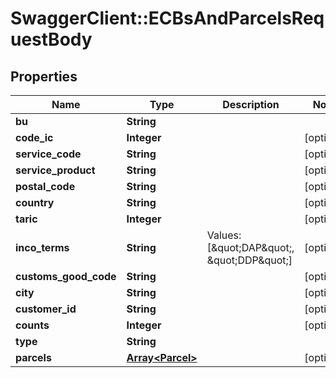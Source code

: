 # SwaggerClient::ECBsAndParcelsRequestBody

## Properties
Name | Type | Description | Notes
------------ | ------------- | ------------- | -------------
**bu** | **String** |  | 
**code_ic** | **Integer** |  | [optional] 
**service_code** | **String** |  | [optional] 
**service_product** | **String** |  | [optional] 
**postal_code** | **String** |  | [optional] 
**country** | **String** |  | [optional] 
**taric** | **Integer** |  | [optional] 
**inco_terms** | **String** | Values: [\&quot;DAP\&quot;, \&quot;DDP\&quot;] | [optional] 
**customs_good_code** | **String** |  | [optional] 
**city** | **String** |  | [optional] 
**customer_id** | **String** |  | [optional] 
**counts** | **Integer** |  | [optional] 
**type** | **String** |  | 
**parcels** | [**Array&lt;Parcel&gt;**](Parcel.md) |  | [optional] 


